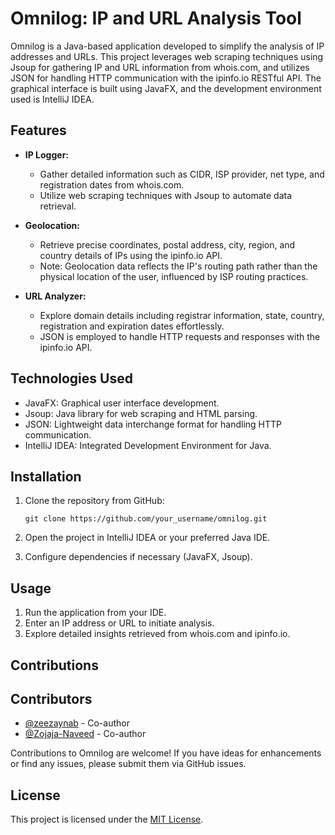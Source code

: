# Omnilog: IP and URL Analysis Tool

Omnilog is a Java-based application developed to simplify the analysis of IP addresses and URLs. This project leverages web scraping techniques using Jsoup for gathering IP and URL information from whois.com, and utilizes JSON for handling HTTP communication with the ipinfo.io RESTful API. The graphical interface is built using JavaFX, and the development environment used is IntelliJ IDEA.

## Features

- **IP Logger:**
  - Gather detailed information such as CIDR, ISP provider, net type, and registration dates from whois.com.
  - Utilize web scraping techniques with Jsoup to automate data retrieval.
  
- **Geolocation:**
  - Retrieve precise coordinates, postal address, city, region, and country details of IPs using the ipinfo.io API.
  - Note: Geolocation data reflects the IP's routing path rather than the physical location of the user, influenced by ISP routing practices.
  
- **URL Analyzer:**
  - Explore domain details including registrar information, state, country, registration and expiration dates effortlessly.
  - JSON is employed to handle HTTP requests and responses with the ipinfo.io API.

## Technologies Used

- JavaFX: Graphical user interface development.
- Jsoup: Java library for web scraping and HTML parsing.
- JSON: Lightweight data interchange format for handling HTTP communication.
- IntelliJ IDEA: Integrated Development Environment for Java.

## Installation

1. Clone the repository from GitHub:
   ```
   git clone https://github.com/your_username/omnilog.git
   ```
   
2. Open the project in IntelliJ IDEA or your preferred Java IDE.

3. Configure dependencies if necessary (JavaFX, Jsoup).

## Usage

1. Run the application from your IDE.
2. Enter an IP address or URL to initiate analysis.
3. Explore detailed insights retrieved from whois.com and ipinfo.io.

## Contributions
## Contributors

- [@zeezaynab](https://github.com/zeezaynab) - Co-author
- [@Zojaja-Naveed](https://github.com/Zojaja-Naveed) - Co-author


Contributions to Omnilog are welcome! If you have ideas for enhancements or find any issues, please submit them via GitHub issues.

## License

This project is licensed under the [MIT License](https://opensource.org/licenses/MIT).
